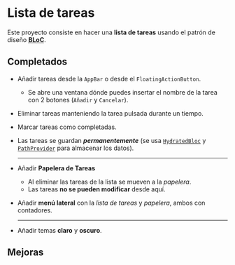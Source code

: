 # Lista de tareas

Este proyecto consiste en hacer una **lista de tareas** usando el patrón de diseño <abbr title="Business Logic Component">**BLoC**</abbr>.

## Completados

- Añadir tareas desde la ```AppBar``` o desde el ```FloatingActionButton```.
  - Se abre una ventana dónde puedes insertar el nombre de la tarea con 2 botones (```Añadir``` y ```Cancelar```).
- Eliminar tareas manteniendo la tarea pulsada durante un tiempo.
- Marcar tareas como completadas.
- Las tareas se guardan ***permanentemente*** (se usa [```HydratedBloc```](https://pub.dev/packages/hydrated_bloc) y [```PathProvider```](https://pub.dev/packages/path_provider) para almacenar los datos).

  ---

- Añadir **Papelera de Tareas**
  - Al eliminar las tareas de la lista se mueven a la *papelera*.
  - Las tareas **no se pueden modificar** desde aquí.
- Añadir **menú lateral** con la *lista de tareas* y *papelera*, ambos con contadores.

  ---

- Añadir temas **claro** y **oscuro**.

## Mejoras

